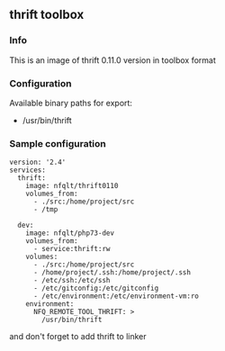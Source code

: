 ## thrift toolbox

### Info
This is an image of thrift 0.11.0 version in toolbox format


### Configuration
Available binary paths for export:

- /usr/bin/thrift


### Sample configuration
```
version: '2.4'
services:
  thrift:
    image: nfqlt/thrift0110
    volumes_from:
      - ./src:/home/project/src
      - /tmp

  dev:
    image: nfqlt/php73-dev
    volumes_from:
      - service:thrift:rw
    volumes:
      - ./src:/home/project/src
      - /home/project/.ssh:/home/project/.ssh
      - /etc/ssh:/etc/ssh
      - /etc/gitconfig:/etc/gitconfig
      - /etc/environment:/etc/environment-vm:ro
    environment:
      NFQ_REMOTE_TOOL_THRIFT: >
        /usr/bin/thrift
```

and don't forget to add thrift to linker

